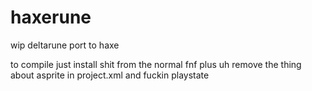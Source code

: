 # haxerune
wip deltarune port to haxe 

to compile just install shit from the normal fnf plus uh remove the thing about asprite in project.xml and fuckin playstate
